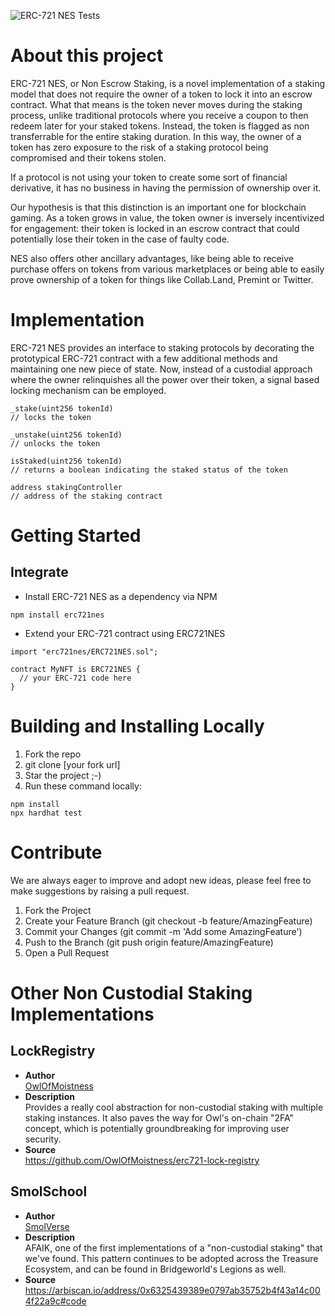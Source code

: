 ![ERC-721 NES Tests](https://github.com/samurisenft/erc721nes-contracts/actions/workflows/tests.yml/badge.svg)

# About this project

ERC-721 NES, or Non Escrow Staking, is a novel implementation of a staking model that does not require the owner of a token to lock it into an escrow contract. What that means is the token never moves during the staking process, unlike traditional protocols where you receive a coupon to then redeem later for your staked tokens. Instead, the token is flagged as non transferrable for the entire staking duration. In this way, the owner of a token has zero exposure to the risk of a staking protocol being compromised and their tokens stolen.

If a protocol is not using your token to create some sort of financial derivative, it has no business in having the permission of ownership over it.

Our hypothesis is that this distinction is an important one for blockchain gaming. As a token grows in value, the token owner is inversely incentivized for engagement: their token is locked in an escrow contract that could potentially lose their token in the case of faulty code.

NES also offers other ancillary advantages, like being able to receive purchase offers on tokens from various marketplaces or being able to easily prove ownership of a token for things like Collab.Land, Premint or Twitter.

# Implementation

ERC-721 NES provides an interface to staking protocols by decorating the prototypical ERC-721 contract with a few additional methods and maintaining one new piece of state. Now, instead of a custodial approach where the owner relinquishes all the power over their token, a signal based locking mechanism can be employed.

```
_stake(uint256 tokenId)
// locks the token

_unstake(uint256 tokenId)
// unlocks the token

isStaked(uint256 tokenId)
// returns a boolean indicating the staked status of the token

address stakingController
// address of the staking contract
```

# Getting Started
## Integrate
- Install ERC-721 NES as a dependency via NPM

```npm install erc721nes```

- Extend your ERC-721 contract using ERC721NES

```
import "erc721nes/ERC721NES.sol";

contract MyNFT is ERC721NES {
  // your ERC-721 code here
}
```

# Building and Installing Locally
1. Fork the repo 
2. git clone [your fork url]
3. Star the project ;-)
4. Run these command locally:
```
npm install
npx hardhat test
```

# Contribute
We are always eager to improve and adopt new ideas, please feel free to make suggestions by raising a pull request.

1. Fork the Project
2. Create your Feature Branch (git checkout -b feature/AmazingFeature)
3. Commit your Changes (git commit -m 'Add some AmazingFeature')
4. Push to the Branch (git push origin feature/AmazingFeature)
5. Open a Pull Request

# Other Non Custodial Staking Implementations 

## LockRegistry

- **Author**  
  [OwlOfMoistness](https://twitter.com/OwlOfMoistness)
- **Description**  
  Provides a really cool abstraction for non-custodial staking with multiple staking instances. It also paves the way for Owl's on-chain "2FA" concept, which is potentially groundbreaking for improving user security.
- **Source**  
  https://github.com/OwlOfMoistness/erc721-lock-registry

## SmolSchool

- **Author**  
  [SmolVerse](https://www.smolverse.lol/)
- **Description**  
  AFAIK, one of the first implementations of a "non-custodial staking" that we've found. This pattern continues to be adopted across the Treasure Ecosystem, and can be found in Bridgeworld's Legions as well.
- **Source**  
  https://arbiscan.io/address/0x6325439389e0797ab35752b4f43a14c004f22a9c#code
